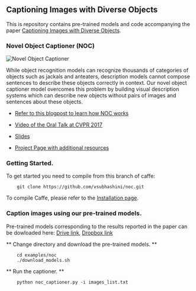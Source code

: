 ## Captioning Images with Diverse Objects ##

This is repository contains pre-trained models and code accompanying the paper
[Captioning Images with Diverse Objects](https://arxiv.org/abs/1606.07770).

### Novel Object Captioner (NOC)

![Novel Object
Captioner](http://bair.berkeley.edu/blog/assets/novel_image_captioning/image_0.png)

While object recognition models can recognize thousands of categories of objects
such as jackals and anteaters, description models cannot compose sentences to
describe these objects correctly in context. Our novel object captioner model
overcomes this problem by building visual description systems
which can describe new objects without pairs of images and sentences about these
objects.

* [Refer to this blogpost to learn how NOC
works](http://bair.berkeley.edu/blog/2017/08/08/novel-object-captioning/)

* [Video of the Oral Talk at CVPR 2017](https://youtu.be/OQNoy4pgDr4)
* [Slides](https://drive.google.com/open?id=0Bxz2Bk18GoW9TzRrMEZ0VVdKbzA)
* [Project Page with additional resources](http://vsubhashini.github.io/noc.html)


### Getting Started.

To get started you need to compile from this branch of caffe:
```
    git clone https://github.com/vsubhashini/noc.git
```

To compile Caffe, please refer to the [Installation page](http://caffe.berkeleyvision.org/installation.html).


### Caption images using our pre-trained models.

Pre-trained models corresponding to the results reported in the paper can be
dowloaded here: [Drive
link](https://drive.google.com/open?id=0B90_72zRQe88cVBNd2RQaEZEZGM), [Dropbox
link](https://www.dropbox.com/sh/0ydd6mv1yy4dyi4/AABFzUzLNO0vssIvxrmAeG9fa?dl=0)

** Change directory and download the pre-trained models. **
```
    cd examples/noc
    ./download_models.sh
```

** Run the captioner. **
```
    python noc_captioner.py -i images_list.txt
```


